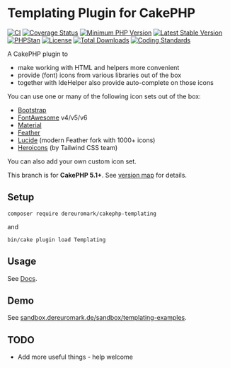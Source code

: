 # Templating Plugin for CakePHP
[![CI](https://github.com/dereuromark/cakephp-templating/actions/workflows/ci.yml/badge.svg?branch=master)](https://github.com/dereuromark/cakephp-templating/actions/workflows/ci.yml?query=workflow%3ACI+branch%3Amaster)
[![Coverage Status](https://img.shields.io/codecov/c/github/dereuromark/cakephp-templating/master.svg)](https://app.codecov.io/github/dereuromark/cakephp-templating/tree/master)
[![Minimum PHP Version](https://img.shields.io/badge/php-%3E%3D%208.1-8892BF.svg)](https://php.net/)
[![Latest Stable Version](https://poser.pugx.org/dereuromark/cakephp-templating/v/stable.svg)](https://packagist.org/packages/dereuromark/cakephp-templating)
[![PHPStan](https://img.shields.io/badge/PHPStan-level%208-brightgreen.svg?style=flat)](https://phpstan.org/)
[![License](https://poser.pugx.org/dereuromark/cakephp-templating/license)](https://packagist.org/packages/dereuromark/cakephp-templating)
[![Total Downloads](https://poser.pugx.org/dereuromark/cakephp-templating/d/total.svg)](https://packagist.org/packages/dereuromark/cakephp-templating)
[![Coding Standards](https://img.shields.io/badge/cs-PSR--2--R-yellow.svg)](https://github.com/php-fig-rectified/fig-rectified-standards)

A CakePHP plugin to
- make working with HTML and helpers more convenient
- provide (font) icons from various libraries out of the box
- together with IdeHelper also provide auto-complete on those icons

You can use one or many of the following icon sets out of the box:
- [Bootstrap](https://icons.getbootstrap.com/)
- [FontAwesome](https://fontawesome.com/icons) v4/v5/v6
- [Material](https://fonts.google.com/icons)
- [Feather](https://feathericons.com/)
- [Lucide](https://lucide.dev/) (modern Feather fork with 1000+ icons)
- [Heroicons](https://heroicons.com/) (by Tailwind CSS team)

You can also add your own custom icon set.

This branch is for **CakePHP 5.1+**. See [version map](https://github.com/dereuromark/cakephp-templating/wiki#cakephp-version-map) for details.

## Setup
```
composer require dereuromark/cakephp-templating
```
and
```
bin/cake plugin load Templating
```

## Usage

See [Docs](/docs).

## Demo
See [sandbox.dereuromark.de/sandbox/templating-examples](https://sandbox.dereuromark.de/sandbox/templating-examples).

## TODO
- Add more useful things - help welcome
